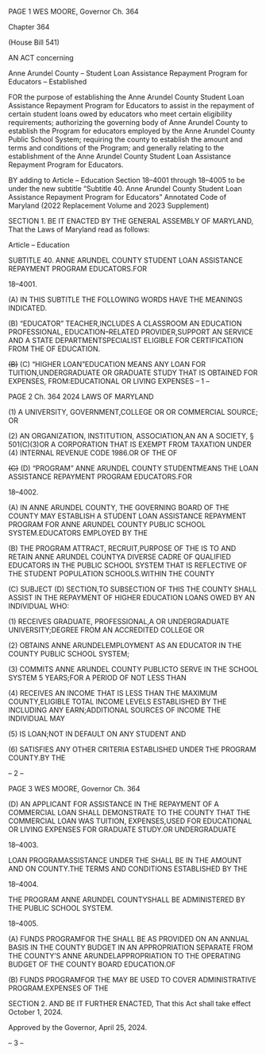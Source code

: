 PAGE 1
WES MOORE, Governor Ch. 364

Chapter 364

(House Bill 541)

AN ACT concerning

Anne Arundel County – Student Loan Assistance Repayment Program for
Educators – Established

FOR the purpose of establishing the Anne Arundel County Student Loan Assistance
Repayment Program for Educators to assist in the repayment of certain student
loans owed by educators who meet certain eligibility requirements; authorizing the
governing body of Anne Arundel County to establish the Program for educators
employed by the Anne Arundel County Public School System; requiring the county
to establish the amount and terms and conditions of the Program; and generally
relating to the establishment of the Anne Arundel County Student Loan Assistance
Repayment Program for Educators.

BY adding to
Article – Education
Section 18–4001 through 18–4005 to be under the new subtitle “Subtitle 40. Anne
Arundel County Student Loan Assistance Repayment Program for Educators”
Annotated Code of Maryland
(2022 Replacement Volume and 2023 Supplement)

SECTION 1. BE IT ENACTED BY THE GENERAL ASSEMBLY OF MARYLAND,
That the Laws of Maryland read as follows:

Article – Education

SUBTITLE 40. ANNE ARUNDEL COUNTY STUDENT LOAN ASSISTANCE REPAYMENT
PROGRAM EDUCATORS.FOR

18–4001.

(A) IN THIS SUBTITLE THE FOLLOWING WORDS HAVE THE MEANINGS
INDICATED.

(B) “EDUCATOR” TEACHER,INCLUDES A CLASSROOM AN EDUCATION
PROFESSIONAL, EDUCATION–RELATED PROVIDER,SUPPORT AN SERVICE AND A
STATE DEPARTMENTSPECIALIST ELIGIBLE FOR CERTIFICATION FROM THE OF
EDUCATION.

~~(B)~~ (C) “HIGHER LOAN”EDUCATION MEANS ANY LOAN FOR
TUITION,UNDERGRADUATE OR GRADUATE STUDY THAT IS OBTAINED FOR
EXPENSES, FROM:EDUCATIONAL OR LIVING EXPENSES
– 1 –

PAGE 2
Ch. 364 2024 LAWS OF MARYLAND

(1) A UNIVERSITY, GOVERNMENT,COLLEGE OR OR COMMERCIAL
SOURCE; OR

(2) AN ORGANIZATION, INSTITUTION, ASSOCIATION,AN AN A
SOCIETY, § 501(C)(3)OR A CORPORATION THAT IS EXEMPT FROM TAXATION UNDER
(4) INTERNAL REVENUE CODE 1986.OR OF THE OF

~~(C)~~ (D) “PROGRAM” ANNE ARUNDEL COUNTY STUDENTMEANS THE
LOAN ASSISTANCE REPAYMENT PROGRAM EDUCATORS.FOR

18–4002.

(A) IN ANNE ARUNDEL COUNTY, THE GOVERNING BOARD OF THE COUNTY
MAY ESTABLISH A STUDENT LOAN ASSISTANCE REPAYMENT PROGRAM FOR
ANNE ARUNDEL COUNTY PUBLIC SCHOOL SYSTEM.EDUCATORS EMPLOYED BY THE

(B) THE PROGRAM ATTRACT, RECRUIT,PURPOSE OF THE IS TO AND RETAIN
ANNE ARUNDEL COUNTYA DIVERSE CADRE OF QUALIFIED EDUCATORS IN THE
PUBLIC SCHOOL SYSTEM THAT IS REFLECTIVE OF THE STUDENT POPULATION
SCHOOLS.WITHIN THE COUNTY

(C) SUBJECT (D) SECTION,TO SUBSECTION OF THIS THE COUNTY SHALL
ASSIST IN THE REPAYMENT OF HIGHER EDUCATION LOANS OWED BY AN INDIVIDUAL
WHO:

(1) RECEIVES GRADUATE, PROFESSIONAL,A OR UNDERGRADUATE
UNIVERSITY;DEGREE FROM AN ACCREDITED COLLEGE OR

(2) OBTAINS ANNE ARUNDELEMPLOYMENT AS AN EDUCATOR IN THE
COUNTY PUBLIC SCHOOL SYSTEM;

(3) COMMITS ANNE ARUNDEL COUNTY PUBLICTO SERVE IN THE
SCHOOL SYSTEM 5 YEARS;FOR A PERIOD OF NOT LESS THAN

(4) RECEIVES AN INCOME THAT IS LESS THAN THE MAXIMUM
COUNTY,ELIGIBLE TOTAL INCOME LEVELS ESTABLISHED BY THE INCLUDING ANY
EARN;ADDITIONAL SOURCES OF INCOME THE INDIVIDUAL MAY

(5) IS LOAN;NOT IN DEFAULT ON ANY STUDENT AND

(6) SATISFIES ANY OTHER CRITERIA ESTABLISHED UNDER THE
PROGRAM COUNTY.BY THE

– 2 –

PAGE 3
WES MOORE, Governor Ch. 364

(D) AN APPLICANT FOR ASSISTANCE IN THE REPAYMENT OF A COMMERCIAL
LOAN SHALL DEMONSTRATE TO THE COUNTY THAT THE COMMERCIAL LOAN WAS
TUITION, EXPENSES,USED FOR EDUCATIONAL OR LIVING EXPENSES FOR GRADUATE
STUDY.OR UNDERGRADUATE

18–4003.

LOAN PROGRAMASSISTANCE UNDER THE SHALL BE IN THE AMOUNT AND ON
COUNTY.THE TERMS AND CONDITIONS ESTABLISHED BY THE

18–4004.

THE PROGRAM ANNE ARUNDEL COUNTYSHALL BE ADMINISTERED BY THE
PUBLIC SCHOOL SYSTEM.

18–4005.

(A) FUNDS PROGRAMFOR THE SHALL BE AS PROVIDED ON AN ANNUAL
BASIS IN THE COUNTY BUDGET IN AN APPROPRIATION SEPARATE FROM THE
COUNTY’S ANNE ARUNDELAPPROPRIATION TO THE OPERATING BUDGET OF THE
COUNTY BOARD EDUCATION.OF

(B) FUNDS PROGRAMFOR THE MAY BE USED TO COVER ADMINISTRATIVE
PROGRAM.EXPENSES OF THE

SECTION 2. AND BE IT FURTHER ENACTED, That this Act shall take effect
October 1, 2024.

Approved by the Governor, April 25, 2024.

– 3 –